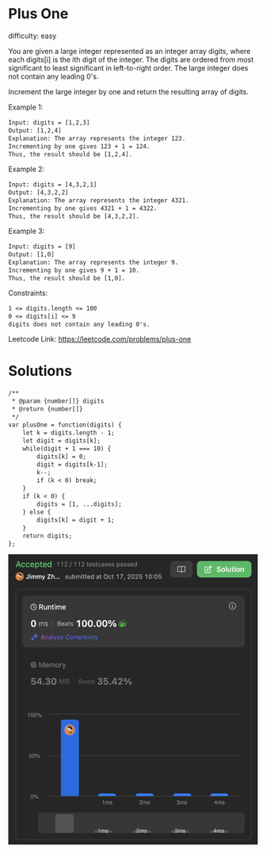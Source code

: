 # Plus One
  
difficulty: easy  
  
You are given a large integer represented as an integer array digits, where each digits[i] is the ith digit of the integer. The digits are ordered from most significant to least significant in left-to-right order. The large integer does not contain any leading 0's.
  
Increment the large integer by one and return the resulting array of digits.
  
 

Example 1:
```
Input: digits = [1,2,3]
Output: [1,2,4]
Explanation: The array represents the integer 123.
Incrementing by one gives 123 + 1 = 124.
Thus, the result should be [1,2,4].
```
Example 2:
```
Input: digits = [4,3,2,1]
Output: [4,3,2,2]
Explanation: The array represents the integer 4321.
Incrementing by one gives 4321 + 1 = 4322.
Thus, the result should be [4,3,2,2].
```
Example 3:
```
Input: digits = [9]
Output: [1,0]
Explanation: The array represents the integer 9.
Incrementing by one gives 9 + 1 = 10.
Thus, the result should be [1,0].
```

Constraints:
```
1 <= digits.length <= 100
0 <= digits[i] <= 9
digits does not contain any leading 0's.
```

Leetcode Link: https://leetcode.com/problems/plus-one

# Solutions

```
/**
 * @param {number[]} digits
 * @return {number[]}
 */
var plusOne = function(digits) {
    let k = digits.length - 1;
    let digit = digits[k];
    while(digit + 1 === 10) {
        digits[k] = 0;
        digit = digits[k-1];
        k--;
        if (k < 0) break;
    }
    if (k < 0) {
        digits = [1, ...digits];
    } else {
        digits[k] = digit + 1;
    }
    return digits;
};
```

![PlusOne1.png](./img/PlusOne1.png)